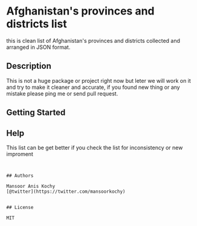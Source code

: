# Afghanistan's provinces and districts list

this is clean list of Afghanistan's provinces and districts collected and arranged in JSON format.

## Description

This is not a huge package or project right now but leter we will work on it and try to make it cleaner and accurate, if you found new thing or any mistake please ping me or send pull request.

## Getting Started




## Help

This list can be get better if you check the list for inconsistency or new improment
```


## Authors

Mansoor Anis Kochy
[@twitter](https://twitter.com/mansoorkochy)


## License

MIT


